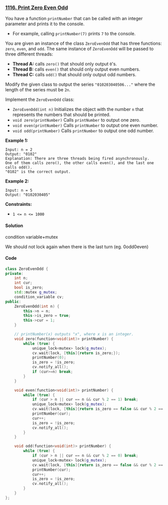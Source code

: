 ### [1116. Print Zero Even Odd](https://leetcode.com/problems/print-zero-even-odd/)

You have a function `printNumber` that can be called with an integer parameter and prints it to the console.

- For example, calling `printNumber(7)` prints `7` to the console.

You are given an instance of the class `ZeroEvenOdd` that has three functions: `zero`, `even`, and `odd`. The same instance of `ZeroEvenOdd` will be passed to three different threads:

- **Thread A:** calls `zero()` that should only output `0`'s.
- **Thread B:** calls `even()` that should only output even numbers.
- **Thread C:** calls `odd()` that should only output odd numbers.

Modify the given class to output the series `"010203040506..."` where the length of the series must be `2n`.

Implement the `ZeroEvenOdd` class:

- `ZeroEvenOdd(int n)` Initializes the object with the number `n` that represents the numbers that should be printed.
- `void zero(printNumber)` Calls `printNumber` to output one zero.
- `void even(printNumber)` Calls `printNumber` to output one even number.
- `void odd(printNumber)` Calls `printNumber` to output one odd number.

 

**Example 1:**

```
Input: n = 2
Output: "0102"
Explanation: There are three threads being fired asynchronously.
One of them calls zero(), the other calls even(), and the last one calls odd().
"0102" is the correct output.
```

**Example 2:**

```
Input: n = 5
Output: "0102030405"
```

 

**Constraints:**

- `1 <= n <= 1000`

#### Solution

condition variable+mutex

We should not lock again when there is the last turn (eg. 0odd0even)

#### Code

```c++
class ZeroEvenOdd {
private:
    int n;
    int cur;
    bool is_zero;
    std::mutex g_mutex;
    condition_variable cv;
public:
    ZeroEvenOdd(int n) {
        this->n = n;
        this->is_zero = true;
        this->cur = 1;
    }

    // printNumber(x) outputs "x", where x is an integer.
    void zero(function<void(int)> printNumber) {
        while (true) {
            unique_lock<mutex> lock(g_mutex);
            cv.wait(lock, [this]{return is_zero;});
            printNumber(0);
            is_zero = !is_zero;
            cv.notify_all();
            if (cur>=n) break;
        }
    }

    void even(function<void(int)> printNumber) {
        while (true) {
            if (cur > n || cur == n && cur % 2 == 1) break;
            unique_lock<mutex> lock(g_mutex);
            cv.wait(lock, [this]{return is_zero == false && cur % 2 == 0;});
            printNumber(cur);
            cur++;
            is_zero = !is_zero;
            cv.notify_all();
        }
    }

    void odd(function<void(int)> printNumber) {
        while (true) {
            if (cur > n || cur == n && cur % 2 == 0) break;
            unique_lock<mutex> lock(g_mutex);
            cv.wait(lock, [this]{return is_zero == false && cur % 2 == 1;});
            printNumber(cur);
            cur++;
            is_zero = !is_zero;
            cv.notify_all();
        }
    }
};
```



